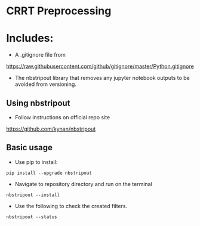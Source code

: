 # CRRT Preprocessing

# Includes:

- A .gitignore file from

https://raw.githubusercontent.com/github/gitignore/master/Python.gitignore

- The nbstripout library that removes any jupyter notebook outputs to be avoided from versioning.

## Using nbstripout

- Follow instructions on official repo site

https://github.com/kynan/nbstripout


## Basic usage

- Use pip to install:

```
pip install --upgrade nbstripout
```
- Navigate to repository directory and run on the terminal

```
nbstripout --install
```

- Use the following to check the created filters.

```
nbstripout --status
```
